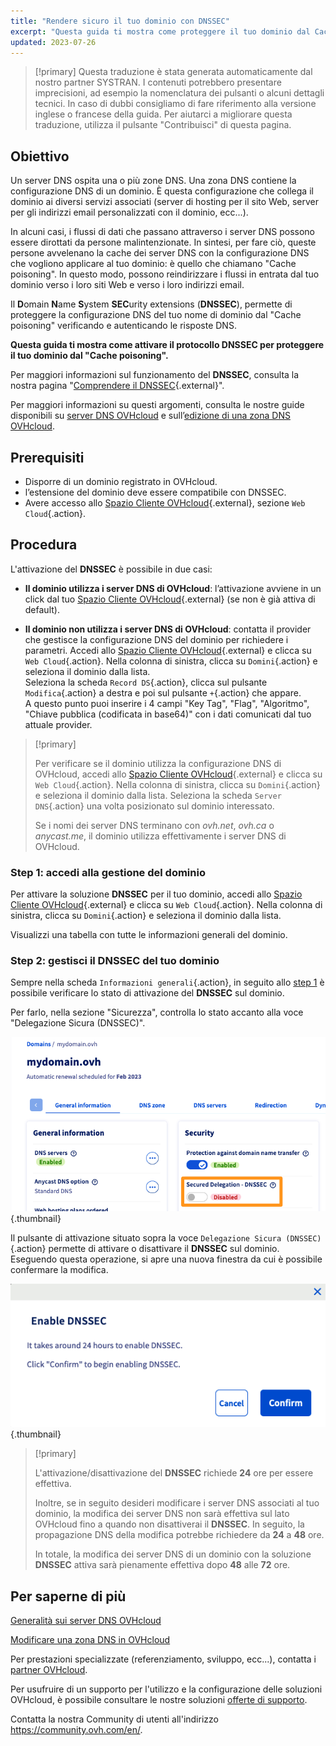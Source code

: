 ```yaml
---
title: "Rendere sicuro il tuo dominio con DNSSEC"
excerpt: "Questa guida ti mostra come proteggere il tuo dominio dal Cache Poisoning attivando DNSSEC"
updated: 2023-07-26
---
```


> [!primary]
> Questa traduzione è stata generata automaticamente dal nostro partner SYSTRAN. I contenuti potrebbero presentare imprecisioni, ad esempio la nomenclatura dei pulsanti o alcuni dettagli tecnici. In caso di dubbi consigliamo di fare riferimento alla versione inglese o francese della guida. Per aiutarci a migliorare questa traduzione, utilizza il pulsante "Contribuisci" di questa pagina.
>

## Obiettivo 

Un server DNS ospita una o più zone DNS. Una zona DNS contiene la configurazione DNS di un dominio. È questa configurazione che collega il dominio ai diversi servizi associati (server di hosting per il sito Web, server per gli indirizzi email personalizzati con il dominio, ecc...).

In alcuni casi, i flussi di dati che passano attraverso i server DNS possono essere dirottati da persone malintenzionate.
In sintesi, per fare ciò, queste persone avvelenano la cache dei server DNS con la configurazione DNS che vogliono applicare al tuo dominio: è quello che chiamano "Cache poisoning".
In questo modo, possono reindirizzare i flussi in entrata dal tuo dominio verso i loro siti Web e verso i loro indirizzi email.

Il **D**omain **N**ame **S**ystem **SEC**urity extensions (**DNSSEC**), permette di proteggere la configurazione DNS del tuo nome di dominio dal "Cache poisoning" verificando e autenticando le risposte DNS.

**Questa guida ti mostra come attivare il protocollo DNSSEC per proteggere il tuo dominio dal "Cache poisoning".**

Per maggiori informazioni sul funzionamento del **DNSSEC**, consulta la nostra pagina "[Comprendere il DNSSEC](https://www.ovhcloud.com/it/domains/dnssec/){.external}".

Per maggiori informazioni su questi argomenti, consulta le nostre guide disponibili su [server DNS OVHcloud](/pages/web_cloud/domains/dns_server_general_information) e sull’[edizione di una zona DNS OVHcloud](/pages/web_cloud/domains/dns_zone_edit).

## Prerequisiti

- Disporre di un dominio registrato in OVHcloud.
- l’estensione del dominio deve essere compatibile con DNSSEC.
- Avere accesso allo [Spazio Cliente OVHcloud](https://www.ovh.com/auth/?action=gotomanager&from=https://www.ovh.it/&ovhSubsidiary=it){.external}, sezione `Web Cloud`{.action}.

## Procedura

L'attivazione del **DNSSEC** è possibile in due casi:

- **Il dominio utilizza i server DNS di OVHcloud**: l’attivazione avviene in un click dal tuo [Spazio Cliente OVHcloud](https://www.ovh.com/auth/?action=gotomanager&from=https://www.ovh.it/&ovhSubsidiary=it){.external} (se non è già attiva di default).

- **Il dominio non utilizza i server DNS di OVHcloud**: contatta il provider che gestisce la configurazione DNS del dominio per richiedere i parametri. Accedi allo [Spazio Cliente OVHcloud](https://www.ovh.com/auth/?action=gotomanager&from=https://www.ovh.it/&ovhSubsidiary=it){.external} e clicca su `Web Cloud`{.action}. Nella colonna di sinistra, clicca su `Domini`{.action} e seleziona il dominio dalla lista.</br>
Seleziona la scheda `Record DS`{.action}, clicca sul pulsante `Modifica`{.action} a destra e poi sul pulsante `+`{.action} che appare.</br>
A questo punto puoi inserire i 4 campi "Key Tag", "Flag", "Algoritmo", "Chiave pubblica (codificata in base64)" con i dati comunicati dal tuo attuale provider.

> [!primary]
>
> Per verificare se il dominio utilizza la configurazione DNS di OVHcloud, accedi allo [Spazio Cliente OVHcloud](https://www.ovh.com/auth/?action=gotomanager&from=https://www.ovh.it/&ovhSubsidiary=it){.external} e clicca su `Web Cloud`{.action}. Nella colonna di sinistra, clicca su `Domini`{.action} e seleziona il dominio dalla lista. Seleziona la scheda `Server DNS`{.action} una volta posizionato sul dominio interessato.
>
> Se i nomi dei server DNS terminano con *ovh.net*, *ovh.ca* o *anycast.me*, il dominio utilizza effettivamente i server DNS di OVHcloud.
>

### Step 1: accedi alla gestione del dominio <a name="step1"></a>

Per attivare la soluzione **DNSSEC** per il tuo dominio, accedi allo [Spazio Cliente OVHcloud](https://www.ovh.com/auth/?action=gotomanager&from=https://www.ovh.it/&ovhSubsidiary=it){.external} e clicca su `Web Cloud`{.action}. Nella colonna di sinistra, clicca su `Domini`{.action} e seleziona il dominio dalla lista.

Visualizzi una tabella con tutte le informazioni generali del dominio. 

### Step 2: gestisci il DNSSEC del tuo dominio

Sempre nella scheda `Informazioni generali`{.action}, in seguito allo [step 1](#step1) è possibile verificare lo stato di attivazione del **DNSSEC** sul dominio.

Per farlo, nella sezione "Sicurezza", controlla lo stato accanto alla voce "Delegazione Sicura (DNSSEC)".

![dnssec](images/activate-dnssec.png){.thumbnail}

Il pulsante di attivazione situato sopra la voce `Delegazione Sicura (DNSSEC)`{.action} permette di attivare o disattivare il **DNSSEC** sul dominio. Eseguendo questa operazione, si apre una nuova finestra da cui è possibile confermare la modifica.

![dnssec](images/activate-dnssec-confirmation.png){.thumbnail}

> [!primary]
>
> L'attivazione/disattivazione del **DNSSEC** richiede **24** ore per essere effettiva.
>
> Inoltre, se in seguito desideri modificare i server DNS associati al tuo dominio, la modifica dei server DNS non sarà effettiva sul lato OVHcloud fino a quando non disattiverai il **DNSSEC**. In seguito, la propagazione DNS della modifica potrebbe richiedere da **24** a **48** ore.
>
> In totale, la modifica dei server DNS di un dominio con la soluzione **DNSSEC** attiva sarà pienamente effettiva dopo **48** alle **72** ore.
>

## Per saperne di più

[Generalità sui server DNS OVHcloud](/pages/web_cloud/domains/dns_server_general_information)

[Modificare una zona DNS in OVHcloud](/pages/web_cloud/domains/dns_zone_edit)

Per prestazioni specializzate (referenziamento, sviluppo, ecc...), contatta i [partner OVHcloud](https://partner.ovhcloud.com/it/directory/).

Per usufruire di un supporto per l'utilizzo e la configurazione delle soluzioni OVHcloud, è possibile consultare le nostre soluzioni [offerte di supporto](https://www.ovhcloud.com/it/support-levels/).

Contatta la nostra Community di utenti all'indirizzo <https://community.ovh.com/en/>.